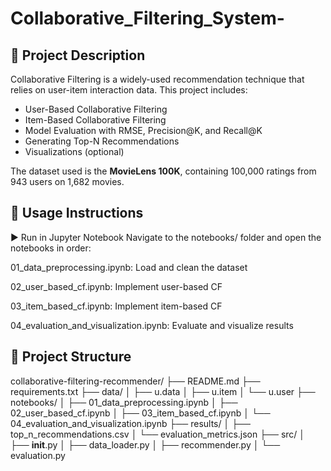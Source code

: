 # Collaborative_Filtering_System-
## 📌 Project Description

Collaborative Filtering is a widely-used recommendation technique that relies on user-item interaction data. This project includes:

- User-Based Collaborative Filtering
- Item-Based Collaborative Filtering
- Model Evaluation with RMSE, Precision@K, and Recall@K
- Generating Top-N Recommendations
- Visualizations (optional)

The dataset used is the **MovieLens 100K**, containing 100,000 ratings from 943 users on 1,682 movies.

## 🚀 Usage Instructions
▶️ Run in Jupyter Notebook
Navigate to the notebooks/ folder and open the notebooks in order:

01_data_preprocessing.ipynb: Load and clean the dataset

02_user_based_cf.ipynb: Implement user-based CF

03_item_based_cf.ipynb: Implement item-based CF

04_evaluation_and_visualization.ipynb: Evaluate and visualize results

## 📁 Project Structure

collaborative-filtering-recommender/
├── README.md
├── requirements.txt
├── data/
│   ├── u.data
│   ├── u.item
│   └── u.user
├── notebooks/
│   ├── 01_data_preprocessing.ipynb
│   ├── 02_user_based_cf.ipynb
│   ├── 03_item_based_cf.ipynb
│   └── 04_evaluation_and_visualization.ipynb
├── results/
│   ├── top_n_recommendations.csv
│   └── evaluation_metrics.json
├── src/
│   ├── __init__.py
│   ├── data_loader.py
│   ├── recommender.py
│   └── evaluation.py

